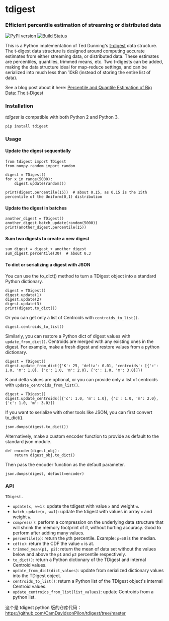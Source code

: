 # tdigest

### Efficient percentile estimation of streaming or distributed data

[![PyPI version](https://badge.fury.io/py/tdigest.svg)](https://badge.fury.io/py/tdigest)
[![Build Status](https://travis-ci.org/CamDavidsonPilon/tdigest.svg?branch=master)](https://travis-ci.org/CamDavidsonPilon/tdigest)

This is a Python implementation of Ted Dunning's [t-digest](https://github.com/tdunning/t-digest) data structure. The t-digest data structure is designed around computing accurate estimates from either streaming data, or distributed data. These estimates are percentiles, quantiles, trimmed means, etc. Two t-digests can be added, making the data structure ideal for map-reduce settings, and can be serialized into much less than 10kB (instead of storing the entire list of data).

See a blog post about it here: [Percentile and Quantile Estimation of Big Data: The t-Digest](http://dataorigami.net/blogs/napkin-folding/19055451-percentile-and-quantile-estimation-of-big-data-the-t-digest)

### Installation

_tdigest_ is compatible with both Python 2 and Python 3.

```
pip install tdigest
```

### Usage

#### Update the digest sequentially

```
from tdigest import TDigest
from numpy.random import random

digest = TDigest()
for x in range(5000):
    digest.update(random())

print(digest.percentile(15))  # about 0.15, as 0.15 is the 15th percentile of the Uniform(0,1) distribution
```

#### Update the digest in batches

```
another_digest = TDigest()
another_digest.batch_update(random(5000))
print(another_digest.percentile(15))
```

#### Sum two digests to create a new digest

```
sum_digest = digest + another_digest
sum_digest.percentile(30)  # about 0.3
```

#### To dict or serializing a digest with JSON

You can use the to_dict() method to turn a TDigest object into a standard Python dictionary.

```
digest = TDigest()
digest.update(1)
digest.update(2)
digest.update(3)
print(digest.to_dict())
```

Or you can get only a list of Centroids with `centroids_to_list()`.

```
digest.centroids_to_list()
```

Similarly, you can restore a Python dict of digest values with `update_from_dict()`. Centroids are merged with any existing ones in the digest.
For example, make a fresh digest and restore values from a python dictionary.

```
digest = TDigest()
digest.update_from_dict({'K': 25, 'delta': 0.01, 'centroids': [{'c': 1.0, 'm': 1.0}, {'c': 1.0, 'm': 2.0}, {'c': 1.0, 'm': 3.0}]})
```

K and delta values are optional, or you can provide only a list of centroids with `update_centroids_from_list()`.

```
digest = TDigest()
digest.update_centroids([{'c': 1.0, 'm': 1.0}, {'c': 1.0, 'm': 2.0}, {'c': 1.0, 'm': 3.0}])
```

If you want to serialize with other tools like JSON, you can first convert to_dict().

```
json.dumps(digest.to_dict())
```

Alternatively, make a custom encoder function to provide as default to the standard json module.

```
def encoder(digest_obj):
    return digest_obj.to_dict()
```

Then pass the encoder function as the default parameter.

```
json.dumps(digest, default=encoder)
```

### API

`TDigest.`

- `update(x, w=1)`: update the tdigest with value `x` and weight `w`.
- `batch_update(x, w=1)`: update the tdigest with values in array `x` and weight `w`.
- `compress()`: perform a compression on the underlying data structure that will shrink the memory footprint of it, without hurting accuracy. Good to perform after adding many values.
- `percentile(p)`: return the `p`th percentile. Example: `p=50` is the median.
- `cdf(x)`: return the CDF the value `x` is at.
- `trimmed_mean(p1, p2)`: return the mean of data set without the values below and above the `p1` and `p2` percentile respectively.
- `to_dict()`: return a Python dictionary of the TDigest and internal Centroid values.
- `update_from_dict(dict_values)`: update from serialized dictionary values into the TDigest object.
- `centroids_to_list()`: return a Python list of the TDigest object's internal Centroid values.
- `update_centroids_from_list(list_values)`: update Centroids from a python list.

这个是 tdigest python 版的仓库代码：https://github.com/CamDavidsonPilon/tdigest/tree/master
